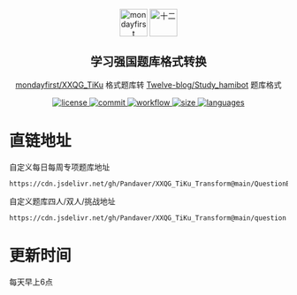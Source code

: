 <p align="center">
    <a href="https://github.com/mondayfirst/XXQG_TiKu"><img width="50px" src="https://avatars.githubusercontent.com/u/50545012" align="center" alt="mondayfirst" /></a>
    <a href="https://github.com/Twelve-blog/Study_hamibot"><img width="50px" src="https://avatars.githubusercontent.com/u/65481267" align="center" alt="十二" /></a>
    <h2 align="center">学习强国题库格式转换</h2>
    <p align="center"><a href="https://github.com/mondayfirst/XXQG_TiKu">mondayfirst/XXQG_TiKu</a> 格式题库转 <a href="https://github.com/Twelve-blog/Study_hamibot">Twelve-blog/Study_hamibot</a> 题库格式</p>
    <p align="center">
        <a href="https://github.com/Pandaver/XXQG_TiKu_Transform/blob/main/LICENSE" target="blank">
            <img src="https://img.shields.io/github/license/Pandaver/XXQG_TiKu_Transform" alt="license"/>
        </a>
        <a href="https://github.com/Pandaver/XXQG_TiKu_Transform/commit/main" target="blank">
            <img src="https://img.shields.io/github/last-commit/Pandaver/XXQG_TiKu_Transform" alt="commit"/>
        </a>
        <a href="https://github.com/Pandaver/XXQG_TiKu_Transform/actions/workflows/transform.yml" target="blank">
            <img src="https://img.shields.io/github/workflow/status/Pandaver/XXQG_TiKu_Transform/XXQG_TiKu_Transform?label=workflow" alt="workflow"/>
        </a>
        <a href="https://github.com/Pandaver/XXQG_TiKu_Transform/blob/main/question" target="blank">
            <img src="https://img.shields.io/github/size/Pandaver/XXQG_TiKu_Transform/question?label=size" alt="size"/>
        </a>
        <a href="https://github.com/Pandaver/XXQG_TiKu_Transform/search?l=javascript" target="blank">
            <img src="https://img.shields.io/github/languages/top/Pandaver/XXQG_TiKu_Transform" alt="languages"/>
        </a>
    </p>
</p>

# 直链地址

自定义每日每周专项题库地址
```
https://cdn.jsdelivr.net/gh/Pandaver/XXQG_TiKu_Transform@main/QuestionBank.db
```

自定义题库四人/双人/挑战地址
```
https://cdn.jsdelivr.net/gh/Pandaver/XXQG_TiKu_Transform@main/question
```

# 更新时间
每天早上6点
